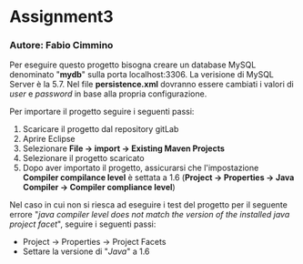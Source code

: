 # Assignment3 
### Autore: Fabio Cimmino


Per eseguire questo progetto bisogna creare un database MySQL denominato "**mydb**" 
sulla porta localhost:3306. La verisione di MySQL Server è la 5.7.
Nel file **persistence.xml** dovranno essere cambiati i valori di *user* e *password* in base
alla propria configurazione.

Per importare il progetto seguire i seguenti passi:
1. Scaricare il progetto dal repository gitLab
2. Aprire Eclipse
3. Selezionare **File -> import -> Existing Maven Projects**
4. Selezionare il progetto scaricato
5. Dopo aver importato il progetto, assicurarsi che l'impostazione **Compiler compilance level** è settata a 1.6
   (**Project -> Properties -> Java Compiler -> Compiler compliance level**)

Nel caso in cui non si riesca ad eseguire i test del progetto per il seguente errore "*java compiler level does not match the version of the installed java project facet*",
seguire i seguenti passi:
- Project -> Properties -> Project Facets
- Settare la versione di "*Java*" a 1.6

